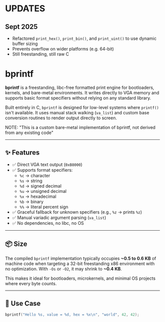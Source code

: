 # UPDATES

## Sept 2025
- Refactored `print_hex()`, `print_bin()`, and `print_uint()` to use dynamic buffer sizing
- Prevents overflow on wider platforms (e.g. 64-bit)
- Still freestanding, still raw C


# bprintf

**bprintf** is a freestanding, libc-free formatted print engine for bootloaders, kernels, and bare-metal environments. It writes directly to VGA memory and supports basic format specifiers without relying on any standard library.

Built entirely in C, `bprintf` is designed for low-level systems where `printf()` isn't available. It uses manual stack walking (`va_list`) and custom base conversion routines to render output directly to screen.

NOTE: "This is a custom bare-metal implementation of bprintf, not derived from any existing code"

---

## ✨ Features

- ✅ Direct VGA text output (`0xB8000`)
- ✅ Supports format specifiers:
  - `%c` → character
  - `%s` → string
  - `%d` → signed decimal
  - `%u` → unsigned decimal
  - `%x` → hexadecimal
  - `%b` → binary
  - `%%` → literal percent sign
- ✅ Graceful fallback for unknown specifiers (e.g., `%z` → prints `%z`)
- ✅ Manual variadic argument parsing (`va_list`)
- ✅ No dependencies, no libc, no OS

---

## 📦 Size

The compiled `bprintf` implementation typically occupies **~0.5 to 0.6 KB** of machine code when targeting a 32-bit freestanding x86 environment with no optimization. With `-Os` or `-O2`, it may shrink to **~0.4 KB**.

This makes it ideal for bootloaders, microkernels, and minimal OS projects where every byte counts.

---

## 🧠 Use Case

```c
bprintf("Hello %s, value = %d, hex = %x\n", "world", 42, 42);
